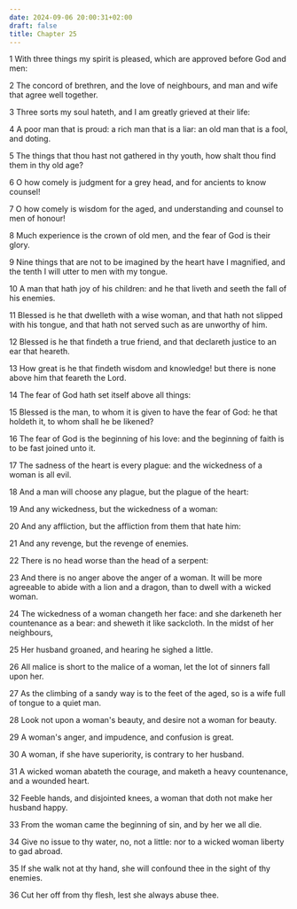 ```yaml
---
date: 2024-09-06 20:00:31+02:00
draft: false
title: Chapter 25
---
```




1 With three things my spirit is pleased, which are approved before God and men:

2 The concord of brethren, and the love of neighbours, and man and wife that agree well together.

3 Three sorts my soul hateth, and I am greatly grieved at their life:

4 A poor man that is proud: a rich man that is a liar: an old man that is a fool, and doting.

5 The things that thou hast not gathered in thy youth, how shalt thou find them in thy old age?

6 O how comely is judgment for a grey head, and for ancients to know counsel!

7 O how comely is wisdom for the aged, and understanding and counsel to men of honour!

8 Much experience is the crown of old men, and the fear of God is their glory.

9 Nine things that are not to be imagined by the heart have I magnified, and the tenth I will utter to men with my tongue.

10 A man that hath joy of his children: and he that liveth and seeth the fall of his enemies.

11 Blessed is he that dwelleth with a wise woman, and that hath not slipped with his tongue, and that hath not served such as are unworthy of him.

12 Blessed is he that findeth a true friend, and that declareth justice to an ear that heareth.

13 How great is he that findeth wisdom and knowledge! but there is none above him that feareth the Lord.

14 The fear of God hath set itself above all things:

15 Blessed is the man, to whom it is given to have the fear of God: he that holdeth it, to whom shall he be likened?

16 The fear of God is the beginning of his love: and the beginning of faith is to be fast joined unto it.

17 The sadness of the heart is every plague: and the wickedness of a woman is all evil.

18 And a man will choose any plague, but the plague of the heart:

19 And any wickedness, but the wickedness of a woman:

20 And any affliction, but the affliction from them that hate him:

21 And any revenge, but the revenge of enemies.

22 There is no head worse than the head of a serpent:

23 And there is no anger above the anger of a woman. It will be more agreeable to abide with a lion and a dragon, than to dwell with a wicked woman.

24 The wickedness of a woman changeth her face: and she darkeneth her countenance as a bear: and sheweth it like sackcloth. In the midst of her neighbours,

25 Her husband groaned, and hearing he sighed a little.

26 All malice is short to the malice of a woman, let the lot of sinners fall upon her.

27 As the climbing of a sandy way is to the feet of the aged, so is a wife full of tongue to a quiet man.

28 Look not upon a woman's beauty, and desire not a woman for beauty.

29 A woman's anger, and impudence, and confusion is great.

30 A woman, if she have superiority, is contrary to her husband.

31 A wicked woman abateth the courage, and maketh a heavy countenance, and a wounded heart.

32 Feeble hands, and disjointed knees, a woman that doth not make her husband happy.

33 From the woman came the beginning of sin, and by her we all die.

34 Give no issue to thy water, no, not a little: nor to a wicked woman liberty to gad abroad.

35 If she walk not at thy hand, she will confound thee in the sight of thy enemies.

36 Cut her off from thy flesh, lest she always abuse thee.

